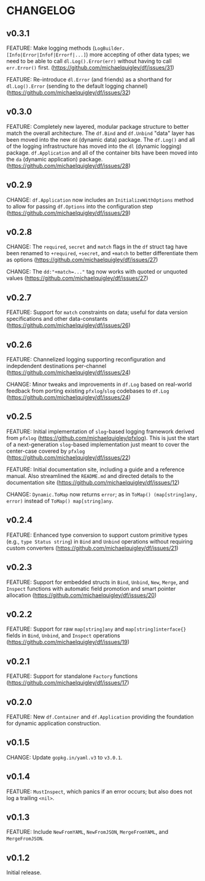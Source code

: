 # CHANGELOG

## v0.3.1

FEATURE: Make logging methods (`LogBuilder.[Info|Error|Infof|Errorf|...]`) more accepting of other data types; we need to be able to call `dl.Log().Error(err)` without having to call `err.Error()` first. (https://github.com/michaelquigley/df/issues/31)

FEATURE: Re-introduce `dl.Error` (and friends) as a shorthand for `dl.Log().Error` (sending to the default logging channel) (https://github.com/michaelquigley/df/issues/32)

## v0.3.0

FEATURE: Completely new layered, modular package structure to better match the overall architecture. The `df.Bind` and `df.Unbind` "data" layer has been moved into the new `dd` (dynamic data) package. The `df.Log()` and all of the logging infrastructure has moved into the `dl` (dynamic logging) package. `df.Application` and all of the container bits have been moved into the `da` (dynamic application) package. (https://github.com/michaelquigley/df/issues/28)

## v0.2.9

CHANGE: `df.Application` now includes an `InitializeWithOptions` method to allow for passing `df.Options` into the configuration step (https://github.com/michaelquigley/df/issues/29)

## v0.2.8

CHANGE: The `required`, `secret` and `match` flags in the `df` struct tag have been renamed to `+required`, `+secret`, and `+match` to better differentiate them as options (https://github.com/michaelquigley/df/issues/27)

CHANGE: The `dd:"+match=..."` tag now works with quoted or unquoted values (https://github.com/michaelquigley/df/issues/27)

## v0.2.7

FEATURE: Support for `match` constraints on data; useful for data version specifications and other data-constants (https://github.com/michaelquigley/df/issues/26)

## v0.2.6

FEATURE: Channelized logging supporting reconfiguration and indepdendent destinations per-channel (https://github.com/michaelquigley/df/issues/24)

CHANGE: Minor tweaks and improvements in `df.Log` based on real-world feedback from porting existing `pfxlog`/`slog` codebases to `df.Log` (https://github.com/michaelquigley/df/issues/24)

## v0.2.5

FEATURE: Initial implementation of `slog`-based logging framework derived from `pfxlog` (https://github.com/michaelquigley/pfxlog). This is just the start of a next-generation `slog`-based implementation just meant to cover the center-case covered by `pfxlog` (https://github.com/michaelquigley/df/issues/22)

FEATURE: Initial documentation site, including a guide and a reference manual. Also streamlined the `README.md` and directed details to the documentation site (https://github.com/michaelquigley/df/issues/12)

CHANGE: `Dynamic.ToMap` now returns `error`; as in `ToMap() (map[string]any, error)` instead of `ToMap() map[string]any`.

## v0.2.4

FEATURE: Enhanced type conversion to support custom primitive types (e.g., `type Status string`) in `Bind` and `Unbind` operations without requiring custom converters (https://github.com/michaelquigley/df/issues/21)

## v0.2.3

FEATURE: Support for embedded structs in `Bind`, `Unbind`, `New`, `Merge`, and `Inspect` functions with automatic field promotion and smart pointer allocation (https://github.com/michaelquigley/df/issues/20)

## v0.2.2

FEATURE: Support for raw `map[string]any` and `map[string]interface{}` fields in `Bind`, `Unbind`, and `Inspect` operations (https://github.com/michaelquigley/df/issues/19)

## v0.2.1

FEATURE: Support for standalone `Factory` functions (https://github.com/michaelquigley/df/issues/17)

## v0.2.0

FEATURE: New `df.Container` and `df.Application` providing the foundation for dynamic application construction.

## v0.1.5

CHANGE: Update `gopkg.in/yaml.v3` to `v3.0.1`.

## v0.1.4

FEATURE: `MustInspect`, which panics if an error occurs; but also does not log a trailing `<nil>`.

## v0.1.3

FEATURE: Include `NewFromYAML`, `NewFromJSON`, `MergeFromYAML`, and `MergeFromJSON`.

## v0.1.2

Initial release.